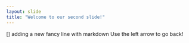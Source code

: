 ```yaml
---
layout: slide
title: "Welcome to our second slide!"
---
```

[] adding a new fancy line with markdown
Use the left arrow to go back!
